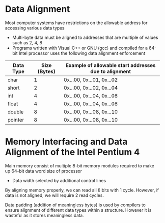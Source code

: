 # Data Alignment

Most computer systems have restrictions on the allowable address for accessing various data types
- Multi-byte data must be aligned to addresses that are multiple of values such as 2, 4, 8
- Programs written with Visual C++ or GNU (gcc) and compiled for a 64-bit Intel processor uses the following data alignment enforcement

Data Type | Size (Bytes) | Example of allowable start addresses due to alignment 
--- | --- | ---
char | 1 | 0x...00, 0x...01, 0x...02
short | 2 | 0x...00, 0x...02, 0x...04
int | 4 | 0x...00, 0x...04, 0x...08
float | 4 | 0x...00, 0x...04, 0x...08
double | 8 | 0x...00, 0x...08, 0x...10
pointer | 8 | 0x...00, 0x...08, 0x...10

# Memory Interfacing and Data Alignment of the Intel Pentium 4
Main memory consist of multiple 8-bit memory modules required to make up 64-bit data word size of processor
- Data width selected by additional control lines

By aligning memory properly, we can read all 8 bits with 1 cycle. However, if data is not aligned, we will require 2 read cycles.

Data padding (addition of meaningless bytes) is used by compilers to ensure alignment of different data types within a structure. However it is wasteful as it stores meaningless data.